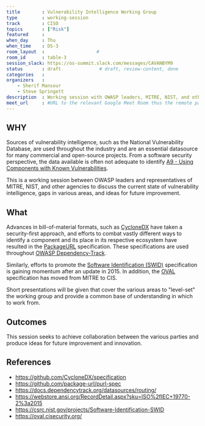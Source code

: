 ```yaml
---
title        : Vulnerability Intelligence Working Group
type         : working-session
track        : CISO
topics       : ["Risk"]
featured     :
when_day     : Thu
when_time    : DS-3
room_layout  :                   #
room_id      : table-3
session_slack: https://os-summit.slack.com/messages/CAVANBYM9
status       : draft              # draft, review-content, done
categories   :
organizers   :
    - Sherif Mansour
    - Steve Springett
description  : Working session with OWASP leaders, MITRE, NIST, and other agencies
meet_url     : #URL to the relevant Google Meet Room thus the remote participants can join a session
---
```


## WHY
Sources of vulnerability intelligence, such as the National Vulnerability Database, are used throughout the industry
and are an essential datasource for many commercial and open-source projects. From a software security perspective,
the data available is often not adequate to identify [A9 - Using Components with Known Vulnerabilities](https://www.owasp.org/index.php/Top_10-2017_A9-Using_Components_with_Known_Vulnerabilities).

This is a working session between OWASP leaders and representatives of MITRE, NIST, and other agencies to discuss the
current state of vulnerability intelligence, gaps in various areas, and ideas for future improvement.

## What
Advances in bill-of-material formats, such as [CycloneDX](https://github.com/CycloneDX) have taken a security-first
approach, and efforts to combat vastly different ways to identify a component and its place in its respective ecosystem
have resulted in the [PackageURL](https://github.com/package-url) specification. These specifications are used throughout
[OWASP Dependency-Track](https://dependencytrack.org/).

Similarly, efforts to promote the [Software Identification (SWID)](https://csrc.nist.gov/projects/Software-Identification-SWID)
specification is gaining momentum after an update in 2015. In addition, the [OVAL](https://oval.cisecurity.org/)
specification has moved from MITRE to CIS.

Short presentations will be given that cover the various areas to "level-set" the working group and provide a common
base of understanding in which to work from.

## Outcomes
This session seeks to achieve collaboration between the various parties and produce ideas for future improvement and innovation.

## References
- https://github.com/CycloneDX/specification
- https://github.com/package-url/purl-spec
- https://docs.dependencytrack.org/datasources/routing/
- https://webstore.ansi.org/RecordDetail.aspx?sku=ISO%2fIEC+19770-2%3a2015
- https://csrc.nist.gov/projects/Software-Identification-SWID
- https://oval.cisecurity.org/

